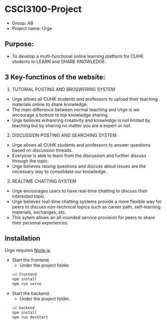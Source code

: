 # CSCI3100-Project
- Group: A8
- Project name: Urge

## Purpose: 
- To develop a multi-functional online learning platform for CUHK students to LEARN and SHARE KNOWLEDGE. 

## 3 Key-functinos of the website:

1. TUTORIAL POSTING AND BROSWERING SYSTEM
- Urge allows all CUHK students and professors to upload their teaching materials online to share knowledge.
- The main difference between normal teaching and Urge is we encourage a bottom to top knowledge sharing.
- Urge believes enhancing creativity and knowledge is not limited by teaching but by sharing no matter you are a expert or not.

2. DISCUSSION POSTING AND SEARCHING SYSTEM
- Urge allows all CUHK students and professors to answer questions based on discussion threads.
- Everyone is able to learn from the discussion and further discuss through the topic.
- Urge believes raising questions and discuss about issues are the necessary way to consolidate our knowledge.

3. REALTIME CHATTING SYSTEM
- Urge encourages users to have real-time chatting to discuss their interested topic.
- Urge believes real-time chatting systems provide a more flexible way for peers to discuss non-technical topics such as career path, self-learning materials, exchanges, etc.
- This sytem allows an all-rounded service provision for peers to share their personal experiences.

## Installation

Urge requires [Node.js](https://nodejs.org/).

- Start the frontend.
   - Under the project folder.
   ```sh
   cd frontend
   npm install
   npm run serve
   ```
- Start the backend.
   - Under the project folder.
   ```sh
   cd backend
   npm install
   npm run devStart
   ```
